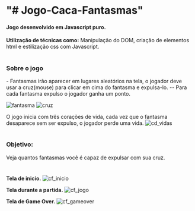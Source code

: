 <h1>"# Jogo-Caca-Fantasmas"</h1>

<h4>Jogo desenvolvido em Javascript puro.</h4>

<b>Utilização de técnicas como:</b> Manipulação do DOM, criação de elementos html e estilização css com Javascript.
#
<h3>Sobre o jogo</h3>
- Fantasmas irão aparecer em lugares aleatórios na tela, o jogador deve usar a cruz(mouse) para clicar em cima do fantasma e expulsa-lo. -- Para cada fantasma expulso o jogador ganha um ponto.

![fantasma](https://user-images.githubusercontent.com/41700939/71425287-607e2700-2679-11ea-804d-57356ab7c988.jpg) 
![cruz](https://user-images.githubusercontent.com/41700939/71425289-6411ae00-2679-11ea-95a7-903452ce1998.jpg)

O jogo inicia com três corações de vida, cada vez que o fantasma desaparece sem ser expulso, o jogador perde uma vida.
![cd_vidas](https://user-images.githubusercontent.com/41700939/71425179-a8507e80-2678-11ea-9a6c-be8593868f13.jpg)

#

<h3>Objetivo:</h3>
Veja quantos fantasmas você é capaz de expulsar com sua cruz. 

#


<b>Tela de inicio.</b>
![cf_inicio](https://user-images.githubusercontent.com/41700939/71425035-2449c700-2677-11ea-810c-e075e83cd985.jpg)

<b>Tela durante a partida.</b>
![cf_jogo](https://user-images.githubusercontent.com/41700939/71425036-26138a80-2677-11ea-9093-3487532ad093.jpg)

<b>Tela de Game Over.</b>
![cf_gameover](https://user-images.githubusercontent.com/41700939/71425039-2f045c00-2677-11ea-9342-2685d72d8b52.jpg)
